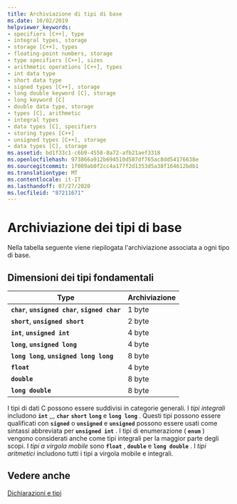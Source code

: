 ```yaml
---
title: Archiviazione di tipi di base
ms.date: 10/02/2019
helpviewer_keywords:
- specifiers [C++], type
- integral types, storage
- storage [C++], types
- floating-point numbers, storage
- type specifiers [C++], sizes
- arithmetic operations [C++], types
- int data type
- short data type
- signed types [C++], storage
- long double keyword [C], storage
- long keyword [C]
- double data type, storage
- types [C], arithmetic
- integral types
- data types [C], specifiers
- storing types [C++]
- unsigned types [C++], storage
- data types [C], storage
ms.assetid: bd1f33c1-c6b9-4558-8a72-afb21aef3318
ms.openlocfilehash: 973866a912b694510d587df765ac8dd54176638e
ms.sourcegitcommit: 1f009ab0f2cc4a177f2d1353d5a38f164612bdb1
ms.translationtype: MT
ms.contentlocale: it-IT
ms.lasthandoff: 07/27/2020
ms.locfileid: "87211671"
---
```

# <a name="storage-of-basic-types"></a>Archiviazione dei tipi di base

Nella tabella seguente viene riepilogata l'archiviazione associata a ogni tipo di base.

## <a name="sizes-of-fundamental-types"></a>Dimensioni dei tipi fondamentali

|Type|Archiviazione|
|----------|-------------|
|**`char`**, **`unsigned char`**, **`signed char`**|1 byte|
|**`short`**, **`unsigned short`**|2 byte|
|**`int`**, **`unsigned int`**|4 byte|
|**`long`**, **`unsigned long`**|4 byte|
|**`long long`**, **`unsigned long long`**|8 byte|
|**`float`**|4 byte|
|**`double`**|8 byte|
|**`long double`**|8 byte|

I tipi di dati C possono essere suddivisi in categorie generali. I *tipi integrali* includono **`int`** ,,, **`char`** **`short`** **`long`** e **`long long`** . Questi tipi possono essere qualificati con **`signed`** o **`unsigned`** e **`unsigned`** possono essere usati come sintassi abbreviata per **`unsigned int`** . I tipi di enumerazione ( **`enum`** ) vengono considerati anche come tipi integrali per la maggior parte degli scopi. I *tipi a virgola mobile* sono **`float`** , **`double`** e **`long double`** . I *tipi aritmetici* includono tutti i tipi a virgola mobile e integrali.

## <a name="see-also"></a>Vedere anche

[Dichiarazioni e tipi](../c-language/declarations-and-types.md)
